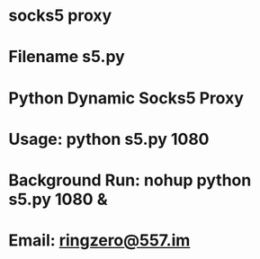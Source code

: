 # socks5 proxy
# Filename s5.py
# Python Dynamic Socks5 Proxy
# Usage: python s5.py 1080
# Background Run: nohup python s5.py 1080 &
# Email: ringzero@557.im
